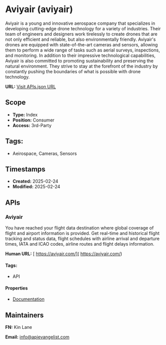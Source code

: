 # Aviyair (aviyair)
Aviyair is a young and innovative aerospace company that specializes in developing cutting-edge drone technology for a variety of industries. Their team of engineers and designers work tirelessly to create drones that are not only efficient and reliable, but also environmentally friendly. Aviyair's drones are equipped with state-of-the-art cameras and sensors, allowing them to perform a wide range of tasks such as aerial surveys, inspections, and monitoring. In addition to their impressive technological capabilities, Aviyair is also committed to promoting sustainability and preserving the natural environment. They strive to stay at the forefront of the industry by constantly pushing the boundaries of what is possible with drone technology.

**URL:** [Visit APIs.json URL](https://raw.githubusercontent.com/api-evangelist/aviyair/refs/heads/main/apis.yml)

## Scope

- **Type:** Index 
- **Position:** Consumer 
- **Access:** 3rd-Party 

## Tags:

 - Aeirospace, Cameras, Sensors

## Timestamps

- **Created:** 2025-02-24 
- **Modified:** 2025-02-24 

## APIs

### Aviyair
You have reached your flight data destination where global coverage of flight and airport information is provided. Get real-time and historical flight tracking and status data, flight schedules with airline arrival and departure times, IATA and ICAO codes, airline routes and flight delays information. 

**Human URL:** [ https://aviyair.com/]( https://aviyair.com/)


#### Tags:

 - API

#### Properties

- [Documentation]( https://aviyair.com/)

## Maintainers

**FN:** Kin Lane

**Email:** info@apievangelist.com

